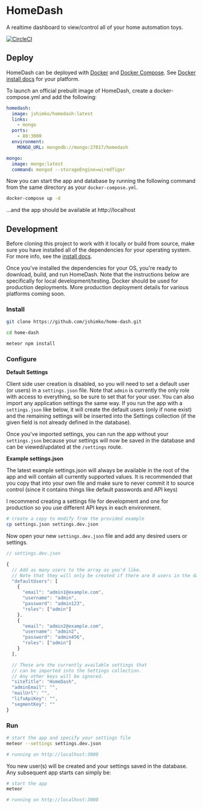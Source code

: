 # HomeDash

A realtime dashboard to view/control all of your home automation toys.

[![CircleCI](https://circleci.com/gh/jshimko/home-dash.svg?style=svg)](https://circleci.com/gh/jshimko/home-dash)

## Deploy

HomeDash can be deployed with [Docker](https://docker.com) and [Docker Compose](https://docs.docker.com/compose/overview/). See [Docker install docs](https://docs.docker.com/engine/installation/) for your platform.

To launch an official prebuilt image of HomeDash, create a docker-compose.yml and add the following:

```yaml
homedash:
  image: jshimko/homedash:latest
  links:
    - mongo
  ports:
    - 80:3000
  environment:
    MONGO_URL: mongodb://mongo:27017/homedash

mongo:
  image: mongo:latest
  command: mongod --storageEngine=wiredTiger
```

Now you can start the app and database by running the following command from the same directory as your `docker-compose.yml`.

```sh
docker-compose up -d
```

...and the app should be available at http://localhost

## Development

Before cloning this project to work with it locally or build from source, make sure you have installed all of the dependencies for your operating system. For more info, see the [install docs](docs/installation.md).

Once you've installed the dependencies for your OS, you're ready to download, build, and run HomeDash. Note that the instructions below are specifically for local development/testing. Docker should be used for production deployments. More production deployment details for various platforms coming soon.

### Install

```sh
git clone https://github.com/jshimko/home-dash.git

cd home-dash

meteor npm install
```

### Configure

**Default Settings**

Client side user creation is disabled, so you will need to set a default user (or users) in a `settings.json` file.  Note that `admin` is currently the only role with access to everything, so be sure to set that for your user. You can also import any application settings the same way.  If you run the app with a `settings.json` like below, it will create the default users (only if none exist) and the remaining settings will be inserted into the Settings collection (if the given field is not already defined in the database).

Once you've imported settings, you can run the app without your `settings.json` because your settings will now be saved in the database and can be viewed/updated at the `/settings` route.

**Example settings.json**

The latest example settings.json will always be available in the root of the app and will contain all currently supported values. It is recommended that you copy that into your own file and make sure to never commit it to source control (since it contains things like default passwords and API keys)

I recommend creating a settings file for development and one for production so you use different API keys in each environment.

```sh
# create a copy to modify from the provided example
cp settings.json settings.dev.json
```

Now open your new `settings.dev.json` file and add any desired users or settings.

```js
// settings.dev.json

{
  // Add as many users to the array as you'd like.
  // Note that they will only be created if there are 0 users in the database.
  "defaultUsers": [
    {
      "email": "admin1@example.com",
      "username": "admin",
      "password": "admin123",
      "roles": ["admin"]
    },
    {
      "email": "admin2@example.com",
      "username": "admin2",
      "password": "admin456",
      "roles": ["admin"]
    }
  ],

  // These are the currently available settings that
  // can be imported into the Settings collection.
  // Any other keys will be ignored.
  "siteTitle": "HomeDash",
  "adminEmail": "",
  "mailUrl": "",
  "lifxApiKey": "",
  "segmentKey": ""
}
```

### Run

```sh
# start the app and specify your settings file
meteor --settings settings.dev.json

# running on http://localhost:3000
```

You new user(s) will be created and your settings saved in the database. Any subsequent app starts can simply be:

```sh
# start the app
meteor

# running on http://localhost:3000
```
